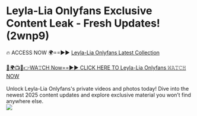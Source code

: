 # Leyla-Lia Onlyfans Exclusive Content Leak - Fresh Updates! (2wnp9)

🔥 ACCESS NOW 🌍==►► <a href="https://tinyurl.com/kvy9nzfs" rel="nofollow">Leyla-Lia Onlyfans Latest Collection</a>
<br><br>
[🔴🌍📺📱👉WA𝚃CH Now==►► CLICK HERE TO Leyla-Lia Onlyfans 𝚆𝙰𝚃𝙲𝙷 NOW](https://tinyurl.com/kvy9nzfs)
<br><br>
Unlock Leyla-Lia Onlyfans's private videos and photos today! Dive into the newest 2025 content updates and explore exclusive material you won’t find anywhere else.
<br>
<a href="https://tinyurl.com/kvy9nzfs" rel="nofollow" data-target="animated-image.originalLink"><img src="https://camo.githubusercontent.com/8a4f000d20f83aca3bf7ec5f350d767afa0574a8a352519fd8cfa583a6f93a33/68747470733a2f2f692e696d6775722e636f6d2f644a486b345a712e676966" data-canonical-src="https://i.imgur.com/dJHk4Zq.gif" style="max-width: 100%; display: inline-block;" data-target="animated-image.originalImage"></a>
<br>
